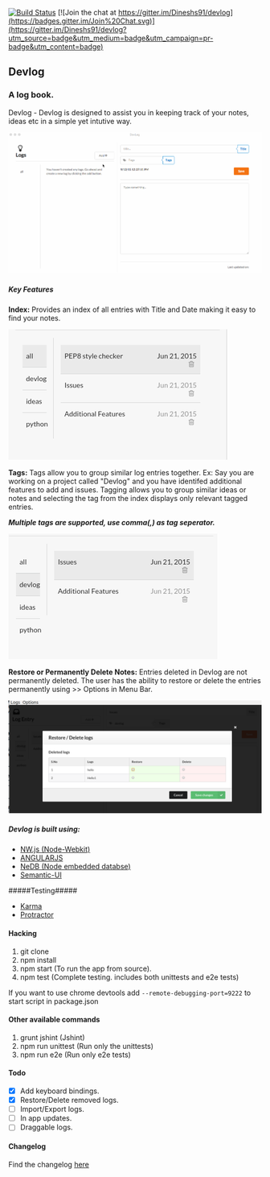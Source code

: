 [![Build Status](https://travis-ci.org/Dineshs91/devlog.svg?branch=master)](https://travis-ci.org/Dineshs91/devlog)
[![Join the chat at https://gitter.im/Dineshs91/devlog](https://badges.gitter.im/Join%20Chat.svg)](https://gitter.im/Dineshs91/devlog?utm_source=badge&utm_medium=badge&utm_campaign=pr-badge&utm_content=badge)

## Devlog
### A log book.

Devlog - Devlog is designed to assist you in keeping track of your notes, ideas etc in a simple yet intutive way. 

![Alt text](https://github.com/dineshs91/devlog/blob/master/Demo.gif?raw=true "Sample screenshot")

##### Key Features #####
**Index:**
Provides an index of all entries with Title and Date making it easy to find your notes.

![Alt text](https://github.com/dineshs91/devlog//blob/master/Loglist.png?raw=true "Index")

**Tags:**
Tags allow you to group similar log entries together. 
Ex: Say you are working on a project called "Devlog" and you have identifed additional features to add and issues. Tagging allows you to group similar ideas or notes and selecting the tag from the index displays only relevant tagged entries.

**_Multiple tags are supported, use comma(,) as tag seperator._**

![Alt text](https://github.com/dineshs91/devlog/blob/master/Tagging.png?raw=true "Tagging")

**Restore or Permanently Delete Notes:**
Entries deleted in Devlog are not permanently deleted. The user has the ability to restore or delete the entries permanently using >> Options in Menu Bar.

![Alt text](https://github.com/dineshs91/devlog/blob/master/Restore&delete.png?raw=true "Tagging")

##### Devlog is built using: #####
*  [NW.js (Node-Webkit)](https://github.com/nwjs/nw.js/)
*  [ANGULARJS](https://angularjs.org/)
*  [NeDB (Node embedded databse)](https://github.com/louischatriot/nedb")
*  [Semantic-UI](http://semantic-ui.com/)

#####Testing#####
*  [Karma](http://karma-runner.github.io/0.12/index.html)
*  [Protractor](https://angular.github.io/protractor/#/)

#### Hacking
1. git clone 
2. npm install
3. npm start (To run the app from source).
4. npm test (Complete testing. includes both unittests and e2e tests)
 
If you want to use chrome devtools add ```--remote-debugging-port=9222``` to start script in
package.json

#### Other available commands
1. grunt jshint (Jshint)
2. npm run unittest (Run only the unittests)
3. npm run e2e (Run only e2e tests)

#### Todo
- [x] Add keyboard bindings.
- [x] Restore/Delete removed logs.
- [ ] Import/Export logs.
- [ ] In app updates.
- [ ] Draggable logs. 

#### Changelog
Find the changelog [here](https://github.com/dineshs91/devlog/blob/master/CHANGELOG.md)
